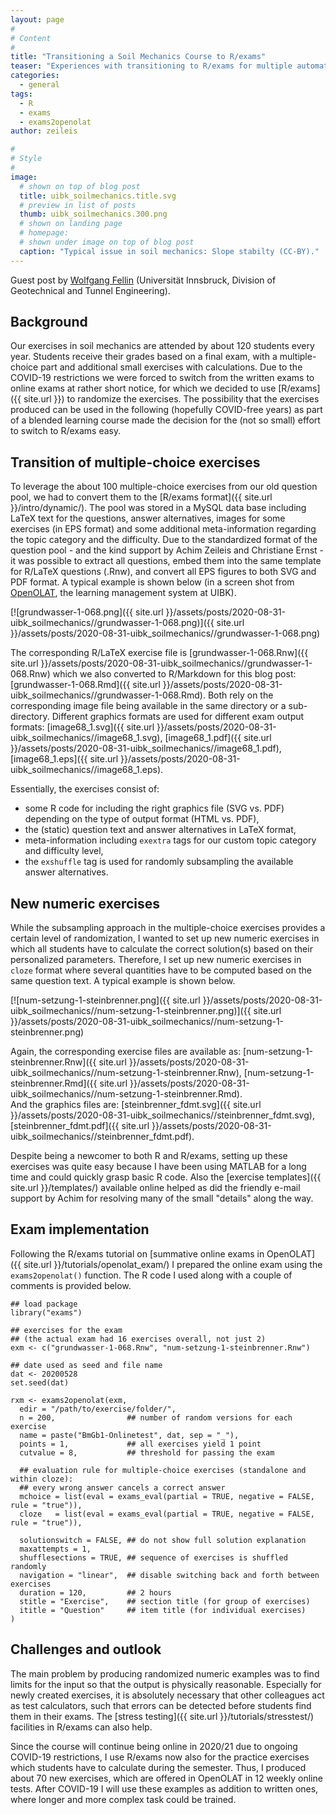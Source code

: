```yaml
---
layout: page
#
# Content
#
title: "Transitioning a Soil Mechanics Course to R/exams"
teaser: "Experiences with transitioning to R/exams for multiple automated and randomized online exams in a soil mechanics course at Universität Innsbruck (UIBK)."
categories:
  - general
tags:
  - R
  - exams
  - exams2openolat
author: zeileis

#
# Style
#
image:
  # shown on top of blog post
  title: uibk_soilmechanics.title.svg
  # preview in list of posts
  thumb: uibk_soilmechanics.300.png
  # shown on landing page
  # homepage:
  # shown under image on top of blog post
  caption: "Typical issue in soil mechanics: Slope stabilty (CC-BY)."
---
```


Guest post by [Wolfgang Fellin](https://www.uibk.ac.at/geotechnik/staff/wolfgang_fellin.html) (Universität Innsbruck, Division of Geotechnical and Tunnel Engineering).



## Background

Our exercises in soil mechanics are attended by about 120 students every year. Students receive
their grades based on a final exam, with a multiple-choice part and additional small exercises with
calculations. Due to the COVID-19 restrictions we were forced to switch from the written exams to
online exams at rather short notice, for which we decided to use [R/exams]({{ site.url }}) to randomize the exercises.
The possibility that the exercises produced can be used in the following (hopefully COVID-free years) as part of a blended
learning course made the decision for the (not so small) effort to switch to R/exams easy.


## Transition of multiple-choice exercises

To leverage the about 100 multiple-choice exercises from our old question pool, we had to convert them to
the [R/exams format]({{ site.url }}/intro/dynamic/). The pool was stored in a MySQL data base
including LaTeX text for the questions, answer alternatives, images for some exercises (in EPS format)
and some additional meta-information regarding the topic category and the difficulty. Due to
the standardized format of the question pool - and the kind support by Achim Zeileis and Christiane Ernst -
it was possible to extract all questions, embed them into the same template for R/LaTeX questions (.Rnw),
and convert all EPS figures to both SVG and PDF format.
A typical example is shown below (in a screen shot from [OpenOLAT](https://www.openolat.com/),
the learning management system at UIBK).

[![grundwasser-1-068.png]({{ site.url }}/assets/posts/2020-08-31-uibk_soilmechanics//grundwasser-1-068.png)]({{ site.url }}/assets/posts/2020-08-31-uibk_soilmechanics//grundwasser-1-068.png)

The corresponding R/LaTeX exercise file is [grundwasser-1-068.Rnw]({{ site.url }}/assets/posts/2020-08-31-uibk_soilmechanics//grundwasser-1-068.Rnw) which we also converted to
R/Markdown for this blog post: [grundwasser-1-068.Rmd]({{ site.url }}/assets/posts/2020-08-31-uibk_soilmechanics//grundwasser-1-068.Rmd). Both rely on the corresponding
image file being available in the same directory or a sub-directory. Different graphics formats are used for
different exam output formats: [image68_1.svg]({{ site.url }}/assets/posts/2020-08-31-uibk_soilmechanics//image68_1.svg), [image68_1.pdf]({{ site.url }}/assets/posts/2020-08-31-uibk_soilmechanics//image68_1.pdf),
[image68_1.eps]({{ site.url }}/assets/posts/2020-08-31-uibk_soilmechanics//image68_1.eps).

Essentially, the exercises consist of:
* some R code for including the right graphics file (SVG vs. PDF) depending on the type of output format (HTML vs. PDF),
* the (static) question text and answer alternatives in LaTeX format,
* meta-information including `exextra` tags for our custom topic category and difficulty level,
* the `exshuffle` tag is used for randomly subsampling the available answer alternatives.


## New numeric exercises

While the subsampling approach in the multiple-choice exercises provides a certain level of
randomization, I wanted to set up new numeric exercises in which all students have to calculate
the correct solution(s) based on their personalized parameters. Therefore, I set up new numeric
exercises in `cloze` format where several quantities have to be computed based on the same
question text. A typical example is shown below.

[![num-setzung-1-steinbrenner.png]({{ site.url }}/assets/posts/2020-08-31-uibk_soilmechanics//num-setzung-1-steinbrenner.png)]({{ site.url }}/assets/posts/2020-08-31-uibk_soilmechanics//num-setzung-1-steinbrenner.png)

Again, the corresponding exercise files are available as:
[num-setzung-1-steinbrenner.Rnw]({{ site.url }}/assets/posts/2020-08-31-uibk_soilmechanics//num-setzung-1-steinbrenner.Rnw),
[num-setzung-1-steinbrenner.Rmd]({{ site.url }}/assets/posts/2020-08-31-uibk_soilmechanics//num-setzung-1-steinbrenner.Rmd).  
And the graphics files are:
[steinbrenner_fdmt.svg]({{ site.url }}/assets/posts/2020-08-31-uibk_soilmechanics//steinbrenner_fdmt.svg),
[steinbrenner_fdmt.pdf]({{ site.url }}/assets/posts/2020-08-31-uibk_soilmechanics//steinbrenner_fdmt.pdf).

Despite being a newcomer to both R and R/exams, setting up these exercises was quite easy
because I have been using MATLAB for a long time and could quickly grasp basic R code.
Also the [exercise templates]({{ site.url }}/templates/) available online helped as did the
friendly e-mail support by Achim for resolving many of the small "details" along the way.


## Exam implementation

Following the R/exams tutorial on [summative online exams in OpenOLAT]({{ site.url }}/tutorials/openolat_exam/)
I prepared the online exam using the `exams2openolat()` function. The R code I used along with a couple
of comments is provided below.


<pre><code class="prettyprint ">## load package
library(&quot;exams&quot;)

## exercises for the exam
## (the actual exam had 16 exercises overall, not just 2)
exm &lt;- c(&quot;grundwasser-1-068.Rnw&quot;, &quot;num-setzung-1-steinbrenner.Rnw&quot;)

## date used as seed and file name
dat &lt;- 20200528
set.seed(dat)

rxm &lt;- exams2openolat(exm,
  edir = &quot;/path/to/exercise/folder/&quot;,
  n = 200,                ## number of random versions for each exercise
  name = paste(&quot;BmGb1-Onlinetest&quot;, dat, sep = &quot;_&quot;),
  points = 1,             ## all exercises yield 1 point
  cutvalue = 8,           ## threshold for passing the exam
  
  ## evaluation rule for multiple-choice exercises (standalone and within cloze):
  ## every wrong answer cancels a correct answer
  mchoice = list(eval = exams_eval(partial = TRUE, negative = FALSE, rule = &quot;true&quot;)),
  cloze   = list(eval = exams_eval(partial = TRUE, negative = FALSE, rule = &quot;true&quot;)),

  solutionswitch = FALSE, ## do not show full solution explanation
  maxattempts = 1,
  shufflesections = TRUE, ## sequence of exercises is shuffled randomly
  navigation = &quot;linear&quot;,  ## disable switching back and forth between exercises
  duration = 120,         ## 2 hours
  stitle = &quot;Exercise&quot;,    ## section title (for group of exercises)
  ititle = &quot;Question&quot;     ## item title (for individual exercises)
)</code></pre>


## Challenges and outlook

The main problem by producing randomized numeric examples was to find limits for the input so that
the output is physically reasonable. Especially for newly created exercises, it is absolutely necessary
that other colleagues act as test calculators, such that errors can be detected before students find
them in their exams. The [stress testing]({{ site.url }}/tutorials/stresstest/) facilities in
R/exams can also help.

Since the course will continue being online in 2020/21 due to ongoing COVID-19 restrictions,
I use R/exams now also for the practice exercises which students have to calculate during the semester.
Thus, I produced about 70 new exercises, which are offered in OpenOLAT in 12 weekly online tests.
After COVID-19 I will use these examples as addition to written ones, where longer and more complex
task could be trained.
